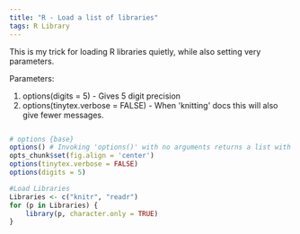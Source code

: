 ```yaml
---
title: "R - Load a list of libraries"
tags: R Library
---
```


This is my trick for loading R libraries quietly, while also setting very parameters.

Parameters:
1. options(digits = 5) - Gives 5 digit precision
2. options(tinytex.verbose = FALSE) - When 'knitting' docs this will also give fewer messages. 


``` r LoadData, message=FALSE, warning=FALSE, include=FALSE

# options {base}
options() # Invoking 'options()' with no arguments returns a list with the current values of the options.
opts_chunk$set(fig.align = 'center')
options(tinytex.verbose = FALSE)
options(digits = 5) 

#Load Libraries
Libraries <- c("knitr", "readr")
for (p in Libraries) { 
    library(p, character.only = TRUE)
}

```

